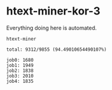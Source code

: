# htext-miner-kor-3

Everything doing here is automated.

```
htext-miner

total: 9312/9855 (94.49010654490107%)

job0: 1680
job1: 1949
job2: 1838
job3: 2010
job4: 1835
```